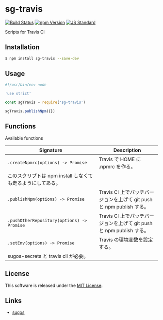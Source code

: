sg-travis
==========

<!---
This file is generated by ape-tmpl. Do not update manually.
--->

<!-- Badge Start -->
<a name="badges"></a>

[![Build Status][bd_travis_com_shield_url]][bd_travis_com_url]
[![npm Version][bd_npm_shield_url]][bd_npm_url]
[![JS Standard][bd_standard_shield_url]][bd_standard_url]

[bd_repo_url]: https://github.com/realglobe-Inc/sg-travis
[bd_travis_url]: http://travis-ci.org/realglobe-Inc/sg-travis
[bd_travis_shield_url]: http://img.shields.io/travis/realglobe-Inc/sg-travis.svg?style=flat
[bd_travis_com_url]: http://travis-ci.com/realglobe-Inc/sg-travis
[bd_travis_com_shield_url]: https://api.travis-ci.com/realglobe-Inc/sg-travis.svg?token=aeFzCpBZebyaRijpCFmm
[bd_license_url]: https://github.com/realglobe-Inc/sg-travis/blob/master/LICENSE
[bd_codeclimate_url]: http://codeclimate.com/github/realglobe-Inc/sg-travis
[bd_codeclimate_shield_url]: http://img.shields.io/codeclimate/github/realglobe-Inc/sg-travis.svg?style=flat
[bd_codeclimate_coverage_shield_url]: http://img.shields.io/codeclimate/coverage/github/realglobe-Inc/sg-travis.svg?style=flat
[bd_gemnasium_url]: https://gemnasium.com/realglobe-Inc/sg-travis
[bd_gemnasium_shield_url]: https://gemnasium.com/realglobe-Inc/sg-travis.svg
[bd_npm_url]: http://www.npmjs.org/package/sg-travis
[bd_npm_shield_url]: http://img.shields.io/npm/v/sg-travis.svg?style=flat
[bd_standard_url]: http://standardjs.com/
[bd_standard_shield_url]: https://img.shields.io/badge/code%20style-standard-brightgreen.svg

<!-- Badge End -->


<!-- Description Start -->
<a name="description"></a>

Scripts for Travis CI

<!-- Description End -->


<!-- Overview Start -->
<a name="overview"></a>



<!-- Overview End -->


<!-- Sections Start -->
<a name="sections"></a>

<!-- Section from "doc/guides/01.Installation.md.hbs" Start -->

<a name="section-doc-guides-01-installation-md"></a>

Installation
-----

```bash
$ npm install sg-travis --save-dev
```


<!-- Section from "doc/guides/01.Installation.md.hbs" End -->

<!-- Section from "doc/guides/02.Usage.md.hbs" Start -->

<a name="section-doc-guides-02-usage-md"></a>

Usage
---------

```javascript
#!/usr/bin/env node

'use strict'

const sgTravis = require('sg-travis')

sgTravis.publishNpm({})

```


<!-- Section from "doc/guides/02.Usage.md.hbs" End -->

<!-- Section from "doc/guides/03.Functions.md.hbs" Start -->

<a name="section-doc-guides-03-functions-md"></a>

Functions
---------

Available functions

| Signature | Description |
| ---- | ----------- |
| `.createNpmrc(options) -> Promise` | Travis で HOME に .npmrc を作る。
このスクリプトは npm install しなくても走るようにしてある。 |
| `.publishNpm(options) -> Promise` | Travis CI 上でパッチバージョンを上げて git push と npm publish する。 |
| `.pushOtherRepository(options) -> Promise` | Travis CI 上でパッチバージョンを上げて git push と npm publish する。 |
| `.setEnv(options) -> Promise` | Travis の環境変数を設定する。
sugos-secrets と travis cli が必要。 |


<!-- Section from "doc/guides/03.Functions.md.hbs" End -->


<!-- Sections Start -->


<!-- LICENSE Start -->
<a name="license"></a>

License
-------
This software is released under the [MIT License](https://github.com/realglobe-Inc/sg-travis/blob/master/LICENSE).

<!-- LICENSE End -->


<!-- Links Start -->
<a name="links"></a>

Links
------

+ [sugos][sugos_url]

[sugos_url]: https://github.com/realglobe-Inc/sugos

<!-- Links End -->
